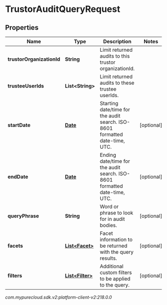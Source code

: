 # TrustorAuditQueryRequest


## Properties

| Name | Type | Description | Notes |
| ------------ | ------------- | ------------- | ------------- |
| **trustorOrganizationId** | **String** | Limit returned audits to this trustor organizationId. |  |
| **trusteeUserIds** | **List&lt;String&gt;** | Limit returned audits to these trustee userIds. |  |
| **startDate** | [**Date**](Date) | Starting date/time for the audit search. ISO-8601 formatted date-time, UTC. |  [optional] |
| **endDate** | [**Date**](Date) | Ending date/time for the audit search. ISO-8601 formatted date-time, UTC. |  [optional] |
| **queryPhrase** | **String** | Word or phrase to look for in audit bodies. |  [optional] |
| **facets** | [**List&lt;Facet&gt;**](Facet) | Facet information to be returned with the query results. |  [optional] |
| **filters** | [**List&lt;Filter&gt;**](Filter) | Additional custom filters to be applied to the query. |  [optional] |




_com.mypurecloud.sdk.v2:platform-client-v2:218.0.0_
